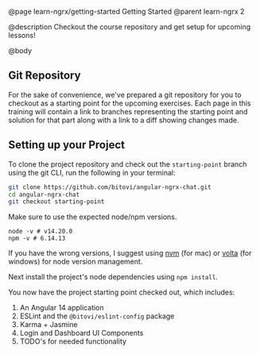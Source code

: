 @page learn-ngrx/getting-started Getting Started
@parent learn-ngrx 2

@description Checkout the course repository and get setup for upcoming lessons!

@body

## Git Repository

For the sake of convenience, we've prepared a git repository for you to checkout as a starting point for the upcoming exercises. Each page in this training will contain a link to branches representing the starting point and solution for that part along with a link to a diff showing changes made.

## Setting up your Project

To clone the project repository and check out the `starting-point` branch using the git CLI, run the following in your terminal:

```bash
git clone https://github.com/bitovi/angular-ngrx-chat.git
cd angular-ngrx-chat
git checkout starting-point
```

Make sure to use the expected node/npm versions.

```
node -v # v14.20.0
npm -v # 6.14.13
```

If you have the wrong versions, I suggest using [nvm](https://github.com/nvm-sh/nvm#installing-and-updating) (for mac) or [volta](https://docs.volta.sh/guide/getting-started) (for windows) for node version management.


Next install the project's node dependencies using `npm install`.


You now have the project starting point checked out, which includes:

1. An Angular 14 application
2. ESLint and the `@bitovi/eslint-config` package
3. Karma + Jasmine
4. Login and Dashboard UI Components
5. TODO's for needed functionality

